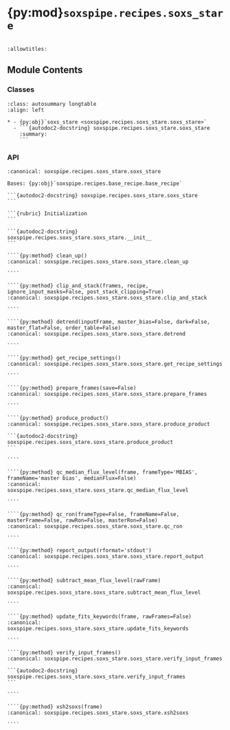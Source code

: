 # {py:mod}`soxspipe.recipes.soxs_stare`

```{py:module} soxspipe.recipes.soxs_stare
```

```{autodoc2-docstring} soxspipe.recipes.soxs_stare
:allowtitles:
```

## Module Contents

### Classes

````{list-table}
:class: autosummary longtable
:align: left

* - {py:obj}`soxs_stare <soxspipe.recipes.soxs_stare.soxs_stare>`
  - ```{autodoc2-docstring} soxspipe.recipes.soxs_stare.soxs_stare
    :summary:
    ```
````

### API

`````{py:class} soxs_stare(log, settings=False, inputFrames=[], verbose=False, overwrite=False, command=False)
:canonical: soxspipe.recipes.soxs_stare.soxs_stare

Bases: {py:obj}`soxspipe.recipes.base_recipe.base_recipe`

```{autodoc2-docstring} soxspipe.recipes.soxs_stare.soxs_stare
```

```{rubric} Initialization
```

```{autodoc2-docstring} soxspipe.recipes.soxs_stare.soxs_stare.__init__
```

````{py:method} clean_up()
:canonical: soxspipe.recipes.soxs_stare.soxs_stare.clean_up

````

````{py:method} clip_and_stack(frames, recipe, ignore_input_masks=False, post_stack_clipping=True)
:canonical: soxspipe.recipes.soxs_stare.soxs_stare.clip_and_stack

````

````{py:method} detrend(inputFrame, master_bias=False, dark=False, master_flat=False, order_table=False)
:canonical: soxspipe.recipes.soxs_stare.soxs_stare.detrend

````

````{py:method} get_recipe_settings()
:canonical: soxspipe.recipes.soxs_stare.soxs_stare.get_recipe_settings

````

````{py:method} prepare_frames(save=False)
:canonical: soxspipe.recipes.soxs_stare.soxs_stare.prepare_frames

````

````{py:method} produce_product()
:canonical: soxspipe.recipes.soxs_stare.soxs_stare.produce_product

```{autodoc2-docstring} soxspipe.recipes.soxs_stare.soxs_stare.produce_product
```

````

````{py:method} qc_median_flux_level(frame, frameType='MBIAS', frameName='master bias', medianFlux=False)
:canonical: soxspipe.recipes.soxs_stare.soxs_stare.qc_median_flux_level

````

````{py:method} qc_ron(frameType=False, frameName=False, masterFrame=False, rawRon=False, masterRon=False)
:canonical: soxspipe.recipes.soxs_stare.soxs_stare.qc_ron

````

````{py:method} report_output(rformat='stdout')
:canonical: soxspipe.recipes.soxs_stare.soxs_stare.report_output

````

````{py:method} subtract_mean_flux_level(rawFrame)
:canonical: soxspipe.recipes.soxs_stare.soxs_stare.subtract_mean_flux_level

````

````{py:method} update_fits_keywords(frame, rawFrames=False)
:canonical: soxspipe.recipes.soxs_stare.soxs_stare.update_fits_keywords

````

````{py:method} verify_input_frames()
:canonical: soxspipe.recipes.soxs_stare.soxs_stare.verify_input_frames

```{autodoc2-docstring} soxspipe.recipes.soxs_stare.soxs_stare.verify_input_frames
```

````

````{py:method} xsh2soxs(frame)
:canonical: soxspipe.recipes.soxs_stare.soxs_stare.xsh2soxs

````

`````
